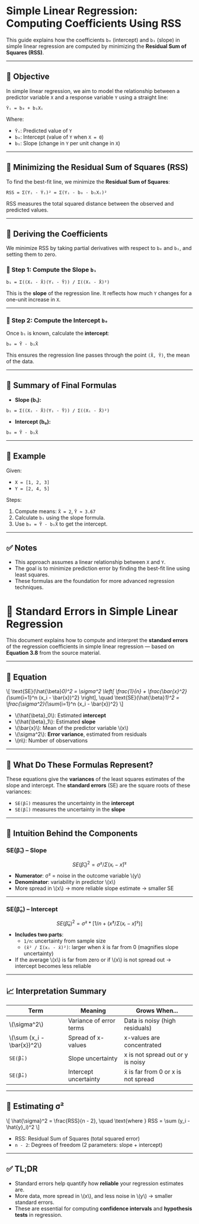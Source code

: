 
# Simple Linear Regression: Computing Coefficients Using RSS

This guide explains how the coefficients `b₀` (intercept) and `b₁` (slope) in simple linear regression are computed by minimizing the **Residual Sum of Squares (RSS)**.

---

## 📘 Objective

In simple linear regression, we aim to model the relationship between a predictor variable `X` and a response variable `Y` using a straight line:

```
Ŷᵢ = b₀ + b₁Xᵢ
```

Where:
- `Ŷᵢ`: Predicted value of `Y`
- `b₀`: Intercept (value of `Y` when `X = 0`)
- `b₁`: Slope (change in `Y` per unit change in `X`)

---

## 🎯 Minimizing the Residual Sum of Squares (RSS)

To find the best-fit line, we minimize the **Residual Sum of Squares**:

```
RSS = Σ(Yᵢ - Ŷᵢ)² = Σ(Yᵢ - b₀ - b₁Xᵢ)²
```

RSS measures the total squared distance between the observed and predicted values.

---

## 🧠 Deriving the Coefficients

We minimize RSS by taking partial derivatives with respect to `b₀` and `b₁`, and setting them to zero.

### 🔹 Step 1: Compute the Slope `b₁`

```
b₁ = Σ((Xᵢ - X̄)(Yᵢ - Ȳ)) / Σ((Xᵢ - X̄)²)
```

This is the **slope** of the regression line. It reflects how much `Y` changes for a one-unit increase in `X`.

---

### 🔹 Step 2: Compute the Intercept `b₀`

Once `b₁` is known, calculate the **intercept**:

```
b₀ = Ȳ - b₁X̄
```

This ensures the regression line passes through the point `(X̄, Ȳ)`, the mean of the data.

---

## 🔁 Summary of Final Formulas

- **Slope (b₁):**
```
b₁ = Σ((Xᵢ - X̄)(Yᵢ - Ȳ)) / Σ((Xᵢ - X̄)²)
```

- **Intercept (b₀):**
```
b₀ = Ȳ - b₁X̄
```

---

## 🔢 Example

Given:
- `X = [1, 2, 3]`
- `Y = [2, 4, 5]`

Steps:
1. Compute means: `X̄ = 2`, `Ȳ ≈ 3.67`
2. Calculate `b₁` using the slope formula.
3. Use `b₀ = Ȳ - b₁X̄` to get the intercept.

---

## ✅ Notes

- This approach assumes a linear relationship between `X` and `Y`.
- The goal is to minimize prediction error by finding the best-fit line using least squares.
- These formulas are the foundation for more advanced regression techniques.



# 📘 Standard Errors in Simple Linear Regression

This document explains how to compute and interpret the **standard errors** of the regression coefficients in simple linear regression — based on **Equation 3.8** from the source material.

---

## 🔢 Equation

\\[
\\text{SE}(\\hat{\\beta}_0)^2 = \\sigma^2 \\left[ \\frac{1}{n} + \\frac{\\bar{x}^2}{\\sum_{i=1}^n (x_i - \\bar{x})^2} \\right], \\quad
\\text{SE}(\\hat{\\beta}_1)^2 = \\frac{\\sigma^2}{\\sum_{i=1}^n (x_i - \\bar{x})^2}
\\]

- \\(\\hat{\\beta}_0\\): Estimated **intercept**
- \\(\\hat{\\beta}_1\\): Estimated **slope**
- \\(\\bar{x}\\): Mean of the predictor variable \\(x\\)
- \\(\\sigma^2\\): **Error variance**, estimated from residuals
- \\(n\\): Number of observations

---

## 📘 What Do These Formulas Represent?

These equations give the **variances** of the least squares estimates of the slope and intercept. The **standard errors** (SE) are the square roots of these variances:

- `SE(β̂₀)` measures the uncertainty in the **intercept**
- `SE(β̂₁)` measures the uncertainty in the **slope**

---

## 🧠 Intuition Behind the Components

### SE(β̂₁) – Slope
```math
SE(β̂₁)^2 = σ² / Σ(xᵢ - x̄)²
```

- **Numerator**: σ² = noise in the outcome variable \\(y\\)
- **Denominator**: variability in predictor \\(x\\)
- More spread in \\(x\\) → more reliable slope estimate → smaller SE

---

### SE(β̂₀) – Intercept
```math
SE(β̂₀)^2 = σ² * [1/n + (x̄² / Σ(xᵢ - x̄)²)]
```

- **Includes two parts**:
  - `1/n`: uncertainty from sample size
  - `(x̄² / Σ(xᵢ - x̄)²)`: larger when x̄ is far from 0 (magnifies slope uncertainty)
- If the average \\(x\\) is far from zero or if \\(x\\) is not spread out → intercept becomes less reliable

---

## 📈 Interpretation Summary

| Term | Meaning | Grows When... |
|------|---------|----------------|
| \\(\\sigma^2\\) | Variance of error terms | Data is noisy (high residuals) |
| \\(\\sum (x_i - \\bar{x})^2\\) | Spread of x-values | x-values are concentrated |
| `SE(β̂₁)` | Slope uncertainty | x is not spread out or y is noisy |
| `SE(β̂₀)` | Intercept uncertainty | x̄ is far from 0 or x is not spread |

---

## 🧮 Estimating σ²

\\[
\\hat{\\sigma}^2 = \\frac{RSS}{n - 2}, \\quad \\text{where } RSS = \\sum (y_i - \\hat{y}_i)^2
\\]

- RSS: Residual Sum of Squares (total squared error)
- `n - 2`: Degrees of freedom (2 parameters: slope + intercept)

---

## ✅ TL;DR

- Standard errors help quantify how **reliable** your regression estimates are.
- More data, more spread in \\(x\\), and less noise in \\(y\\) → smaller standard errors.
- These are essential for computing **confidence intervals** and **hypothesis tests** in regression.

